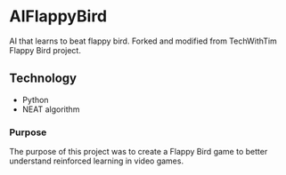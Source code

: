 # AIFlappyBird
AI that learns to beat flappy bird. 
Forked and modified from TechWithTim Flappy Bird project.

## Technology
* Python
* NEAT algorithm

### Purpose
The purpose of this project was to create a Flappy Bird game to better understand reinforced learning in video games. 
